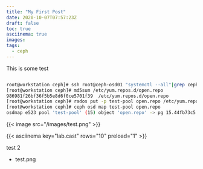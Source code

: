 ```yaml
---
title: "My First Post"
date: 2020-10-07T07:57:23Z
draft: false
toc: true
asciinema: true
images:
tags:
  - ceph
---
```


This is some test


```bash

root@workstation ceph]# ssh root@ceph-osd01 "systemctl --all"|grep ceph-osd|awk '{print $1}'|xargs ssh root@ceph-osd01 systemctl start
[root@workstation ceph]# md5sum /etc/yum.repos.d/open.repo
986981f26bf36f5b5e8d6f0ce5701f39  /etc/yum.repos.d/open.repo
[root@workstation ceph]# rados put -p test-pool open.repo /etc/yum.repos.d/open.repo
[root@workstation ceph]# ceph osd map test-pool open.repo
osdmap e523 pool 'test-pool' (15) object 'open.repo' -> pg 15.44fb73c5 (15.5) -> up ([5,1], p5) acting ([5,1], p5)

```


{{< image src="/images/test.png" >}}


{{< asciinema key="lab.cast" rows="10" preload="1" >}}



test 2

* test.png


